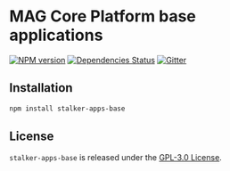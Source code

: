 MAG Core Platform base applications
===================================

[![NPM version](https://img.shields.io/npm/v/stalker-apps-base.svg?style=flat-square)](https://www.npmjs.com/package/stalker-apps-base)
[![Dependencies Status](https://img.shields.io/david/magcore/stalker-apps-base.svg?style=flat-square)](https://david-dm.org/magcore/stalker-apps-base)
[![Gitter](https://img.shields.io/badge/gitter-join%20chat-blue.svg?style=flat-square)](https://gitter.im/DarkPark/magcore)


## Installation ##

```bash
npm install stalker-apps-base
```


## License ##

`stalker-apps-base` is released under the [GPL-3.0 License](http://opensource.org/licenses/GPL-3.0).
